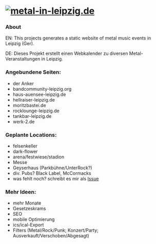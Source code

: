 # [![metal-in-leipzig.de](https://metal-in-leipzig.de/img/logo.png "metal-in-leipzig.de")](https://metal-in-leipzig.de)

### About
EN: This projects generates a static website of metal music events in Leipzig (Ger).

DE: Dieses Projekt erstellt einen Webkalender zu diversen Metal-Veranstaltungen in Leipzig. 

### Angebundene Seiten:
- der Anker
- bandcommunity-leipzig.org
- haus-auensee-leipzig.de
- hellraiser-leipzig.de
- moritzbastei.de
- rocklounge-leipzig.de
- tankbar-leipzig.de
- werk-2.de

### Geplante Locations:
- felsenkeller
- dark-flower
- arena/festwiese/stadion
- Messe
- Geyserhaus (Parkbühne/UnterRock?)
- div. Pubs? Black Label, McCormacks
- was fehlt noch? schreibt es mir als [Issue](https://github.com/Knochenmarc/metal-in-leipzig/issues)

### Mehr Ideen:
- mehr Monate
- Gesetzeskrams
- SEO
- mobile Optimierung
- ics/ical-Export
- Filters (Metal/Rock/Punk; Konzert/Party; Ausverkauft/Verschoben/Abgesagt)
